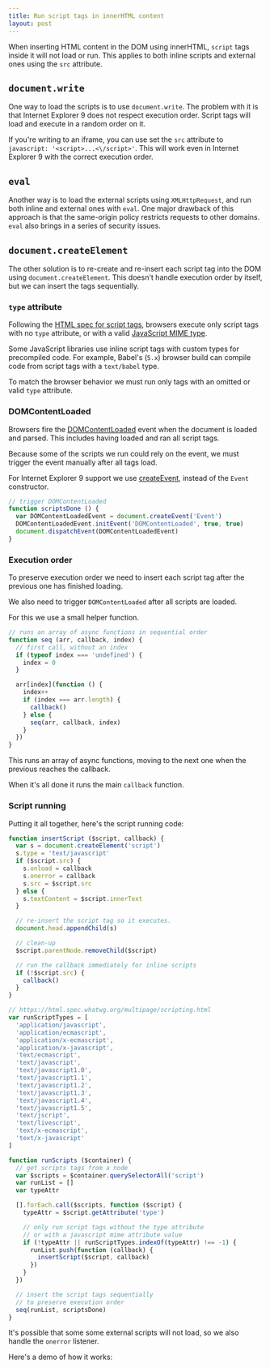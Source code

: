 ```yaml
---
title: Run script tags in innerHTML content
layout: post
---
```


When inserting HTML content in the DOM using innerHTML, `script` tags inside it will not load or run. This applies to both inline scripts and external ones using the `src` attribute.

## `document.write`

One way to load the scripts is to use `document.write`. The problem with it is that Internet Explorer 9 does not respect execution order. Script tags will load and execute in a random order on it.

If you're writing to an iframe, you can use set the `src` attribute to `javascript: '<script>...<\/script>'`. This will work even in Internet Explorer 9 with the correct execution order.

## `eval`

Another way is to load the external scripts using `XMLHttpRequest`, and run both inline and external ones with `eval`. One major drawback of this approach is that the same-origin policy restricts requests to other domains. `eval` also brings in a series of security issues.

## `document.createElement`

The other solution is to re-create and re-insert each script tag into the DOM using `document.createElement`. This doesn't handle execution order by itself, but we can insert the tags sequentially.

### `type` attribute

Following the [HTML spec for script tags](https://html.spec.whatwg.org/multipage/scripting.html#the-script-element), browsers execute only script tags with no `type` attribute, or with a valid [JavaScript MIME type](https://html.spec.whatwg.org/multipage/scripting.html#javascript-mime-type).

Some JavaScript libraries use inline script tags with custom types for precompiled code. For example, Babel's (`5.x`) browser build can compile code from script tags with a `text/babel` type.

To match the browser behavior we must run only tags with an omitted or valid `type` attribute.

### DOMContentLoaded

Browsers fire the [DOMContentLoaded](https://developer.mozilla.org/en-US/docs/Web/Events/DOMContentLoaded) event when the document is loaded and parsed. This includes having loaded and ran all script tags.

Because some of the scripts we run could rely on the event, we must trigger the event manually after all tags load.

For Internet Explorer 9 support we use [createEvent](https://developer.mozilla.org/en-US/docs/Web/API/Document/createEvent), instead of the `Event` constructor.

```javascript
// trigger DOMContentLoaded
function scriptsDone () {
  var DOMContentLoadedEvent = document.createEvent('Event')
  DOMContentLoadedEvent.initEvent('DOMContentLoaded', true, true)
  document.dispatchEvent(DOMContentLoadedEvent)
}
```

### Execution order

To preserve execution order we need to insert each script tag after the previous one has finished loading.

We also need to trigger `DOMContentLoaded` after all scripts are loaded.

For this we use a small helper function.

```javascript
// runs an array of async functions in sequential order
function seq (arr, callback, index) {
  // first call, without an index
  if (typeof index === 'undefined') {
    index = 0
  }

  arr[index](function () {
    index++
    if (index === arr.length) {
      callback()
    } else {
      seq(arr, callback, index)
    }
  })
}
```

This runs an array of async functions, moving to the next one when the previous reaches the callback.

When it's all done it runs the main `callback` function.

### Script running

Putting it all together, here's the script running code:

```javascript
function insertScript ($script, callback) {
  var s = document.createElement('script')
  s.type = 'text/javascript'
  if ($script.src) {
    s.onload = callback
    s.onerror = callback
    s.src = $script.src
  } else {
    s.textContent = $script.innerText
  }

  // re-insert the script tag so it executes.
  document.head.appendChild(s)

  // clean-up
  $script.parentNode.removeChild($script)

  // run the callback immediately for inline scripts
  if (!$script.src) {
    callback()
  }
}

// https://html.spec.whatwg.org/multipage/scripting.html
var runScriptTypes = [
  'application/javascript',
  'application/ecmascript',
  'application/x-ecmascript',
  'application/x-javascript',
  'text/ecmascript',
  'text/javascript',
  'text/javascript1.0',
  'text/javascript1.1',
  'text/javascript1.2',
  'text/javascript1.3',
  'text/javascript1.4',
  'text/javascript1.5',
  'text/jscript',
  'text/livescript',
  'text/x-ecmascript',
  'text/x-javascript'
]

function runScripts ($container) {
  // get scripts tags from a node
  var $scripts = $container.querySelectorAll('script')
  var runList = []
  var typeAttr

  [].forEach.call($scripts, function ($script) {
    typeAttr = $script.getAttribute('type')

    // only run script tags without the type attribute
    // or with a javascript mime attribute value
    if (!typeAttr || runScriptTypes.indexOf(typeAttr) !== -1) {
      runList.push(function (callback) {
        insertScript($script, callback)
      })
    }
  })

  // insert the script tags sequentially
  // to preserve execution order
  seq(runList, scriptsDone)
}
```

It's possible that some some external scripts will not load, so we also handle the `onerror` listener.

Here's a demo of how it works:

<div class="editor-demo" data-html="/media/demos/script-tags/script-tags.html" data-js="/media/demos/script-tags/script-tags.js"></div>

